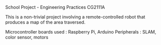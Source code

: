 School Project - Engineering Practices CG2111A

This is a non-trivial project involving a remote-controlled robot that produces a map of the area traversed. 

Microcontroller boards used : Raspberry Pi, Arduino
Peripherals : SLAM, color sensor, motors 
